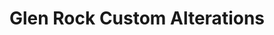 ---
title: "Glen Rock Custom Alterations"
url: /glen-rock/glen-rock-custom-alterations/
shop: Schneiderei
---